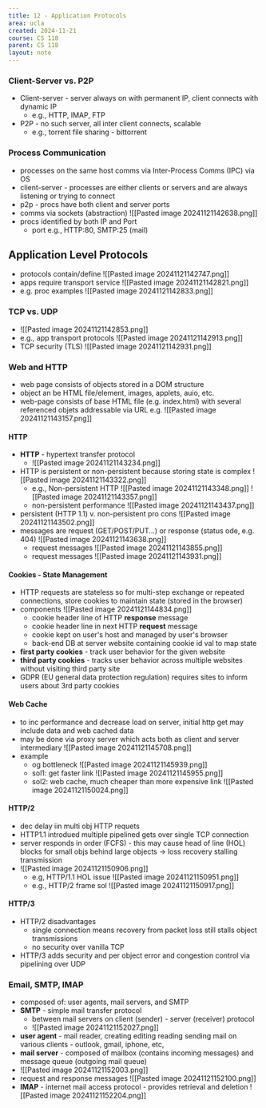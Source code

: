 ```yaml
---
title: 12 - Application Protocols
area: ucla
created: 2024-11-21
course: CS 118
parent: CS 118
layout: note
---
```

### Client-Server vs. P2P
- Client-server - server always on with permanent IP, client connects with dynamic IP
	- e.g., HTTP, IMAP, FTP
- P2P - no such server, all inter client connects, scalable
	- e.g., torrent file sharing - bittorrent
### Process Communication
- processes on the same host comms via Inter-Process Comms (IPC) via OS
- client-server - processes are either clients or servers and are always listening or trying to connect
- p2p - procs have both client and server ports
- comms via sockets (abstraction) ![[Pasted image 20241121142638.png]]
- procs identified by both IP and Port
	- port e.g., HTTP:80, SMTP:25 (mail)

## Application Level Protocols
- protocols contain/define ![[Pasted image 20241121142747.png]]
- apps require transport service ![[Pasted image 20241121142821.png]]
- e.g. proc examples ![[Pasted image 20241121142833.png]]
### TCP vs. UDP
- ![[Pasted image 20241121142853.png]]
- e.g., app transport protocols ![[Pasted image 20241121142913.png]]
- TCP security (TLS) ![[Pasted image 20241121142931.png]]

### Web and HTTP
- web page consists of objects stored in a DOM structure
- object an be HTML file/element, images, applets, auio, etc.
- web-page consists of base HTML file (e.g. index.html) with several referenced objets addressable via URL e.g. ![[Pasted image 20241121143157.png]]
#### HTTP
- **HTTP** - hypertext transfer protocol
	- ![[Pasted image 20241121143234.png]]
- HTTP is persistent or non-persistent because storing state is complex ![[Pasted image 20241121143322.png]]
	- e.g., Non-persistent HTTP ![[Pasted image 20241121143348.png]] ![[Pasted image 20241121143357.png]]
	- non-persistent performance ![[Pasted image 20241121143437.png]]
- persistent (HTTP 1.1) v. non-persistent pro cons ![[Pasted image 20241121143502.png]]
- messages are request (GET/POST/PUT...) or response (status ode, e.g. 404) ![[Pasted image 20241121143638.png]]
	- request messages ![[Pasted image 20241121143855.png]]
	- request messages ![[Pasted image 20241121143931.png]]
#### Cookies - State Management
- HTTP requests are stateless so for multi-step exchange or repeated connections, store cookies to maintain state (stored in the browser)
- components ![[Pasted image 20241121144834.png]]
	- cookie header line of HTTP **response** message
	- cookie header line in next HTTP **request** message
	- cookie kept on user's host and managed by user's browser
	- back-end DB at server website containing cookie id val to map state
- **first party cookies** - track user behavior for the given website
- **third party cookies** - tracks user behavior across multiple websites without visiting third party site
- GDPR (EU general data protection regulation) requires sites to inform users about 3rd party cookies
#### Web Cache
- to inc performance and decrease load on server, initial http get may include data and web cached data
- may be done via proxy server which acts both as client and server intermediary ![[Pasted image 20241121145708.png]]
- example
	- og bottleneck ![[Pasted image 20241121145939.png]]
	- sol1: get faster link ![[Pasted image 20241121145955.png]]
	- sol2: web cache, much cheaper than more expensive link ![[Pasted image 20241121150024.png]]
#### HTTP/2
- dec delay iin multi obj HTTP requets
- HTTP1.1 introdued multiple pipelined gets over single TCP connection
- server responds in order (FCFS) - this may cause head of line (HOL) blocks for small objs behind large objects -> loss recovery stalling transmission
- ![[Pasted image 20241121150906.png]]
	- e.g, HTTP/1.1 HOL issue ![[Pasted image 20241121150951.png]]
	- e.g., HTTP/2 frame sol ![[Pasted image 20241121150917.png]]
#### HTTP/3
- HTTP/2 disadvantages
	- single connection means recovery from packet loss still stalls object transmissions
	- no security over vanilla TCP
- HTTP/3 adds security and per object error and congestion control via pipelining over UDP

### Email, SMTP, IMAP
- composed of: user agents, mail servers, and SMTP
- **SMTP** - simple mail transfer protocol
	- between mail servers on client (sender) - server (receiver) protocol
	- ![[Pasted image 20241121152027.png]]
- **user agent** - mail reader, creating editing reading sending mail on various clients - outlook, gmail, iphone, etc,
- **mail server** - composed of mailbox (contains incoming messages) and message queue (outgoing mail queue)
- ![[Pasted image 20241121152003.png]]
- request and response messages ![[Pasted image 20241121152100.png]]
- **IMAP** - internet mail access protocol - provides retrieval and deletion ![[Pasted image 20241121152204.png]]
